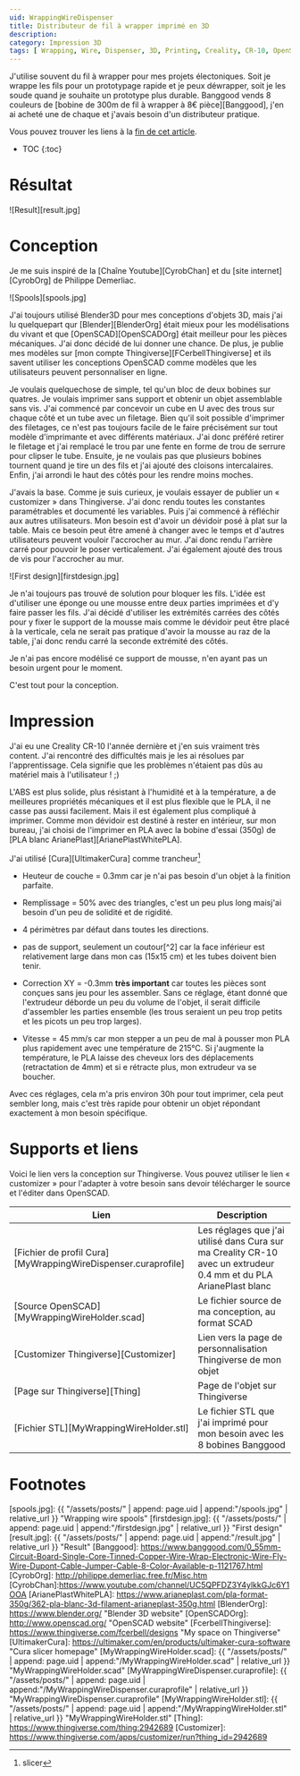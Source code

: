 ```yaml
---
uid: WrappingWireDispenser
title: Distributeur de fil à wrapper imprimé en 3D
description:
category: Impression 3D
tags: [ Wrapping, Wire, Dispenser, 3D, Printing, Creality, CR-10, OpenSCAD, Design, PLA ]
---
```


J'utilise souvent du fil à wrapper pour mes projets électoniques. Soit
je wrappe les fils pour un prototypage rapide et je peux déwrapper,
soit je les soude quand je souhaite un prototype plus durable. Banggood
vends 8 couleurs de [bobine de 300m de fil à wrapper à 8€
pièce][Banggood], j'en ai acheté une de chaque et j'avais besoin d'un
distributeur pratique.

Vous pouvez trouver les liens à la <a href="#supports-et-liens">fin de
cet article</a>.

* TOC
{:toc}

# Résultat

![Result][result.jpg]

# Conception

Je me suis inspiré de la [Chaîne Youtube][CyrobChan] et du [site
internet][CyrobOrg] de Philippe Demerliac.

![Spools][spools.jpg]

J'ai toujours utilisé Blender3D pour mes conceptions d'objets 3D, mais
j'ai lu quelquepart qur [Blender][BlenderOrg] était mieux pour les
modélisations du vivant et que [OpenSCAD][OpenSCADOrg] était meilleur
pour les pièces mécaniques. J'ai donc décidé de lui donner une chance.
De plus, je publie mes modèles sur [mon compte
Thingiverse][FCerbellThingiverse] et ils savent utiliser les
conceptions OpenSCAD comme modèles que les utilisateurs peuvent
personnaliser en ligne.

Je voulais quelquechose de simple, tel qu'un bloc de deux bobines sur
quatres. Je voulais imprimer sans support et obtenir un objet
assemblable sans vis. J'ai commencé par concevoir un cube en U avec
des trous sur chaque côté et un tube avec un filetage. Bien qu'il soit
possible d'imprimer des filetages, ce n'est pas toujours facile de le
faire précisément sur tout modèle d'imprimante et avec différents
matériaux. J'ai donc préféré retirer le filetage et j'ai remplacé le
trou par une fente en forme de trou de serrure pour clipser le tube.
Ensuite, je ne voulais pas que plusieurs bobines tournent quand je
tire un des fils et j'ai ajouté des cloisons intercalaires. Enfin,
j'ai arrondi le haut des côtés pour les rendre moins moches.

J'avais la base. Comme je suis curieux, je voulais essayer de publier
un « customizer » dans Thingiverse. J'ai donc rendu toutes les
constantes paramétrables et documenté les variables. Puis j'ai
commencé à réfléchir aux autres utilisateurs. Mon besoin est d'avoir
un dévidoir posé à plat sur la table. Mais ce besoin peut être amené à
changer avec le temps et d'autres utilisateurs peuvent vouloir
l'accrocher au mur. J'ai donc rendu l'arrière carré pour pouvoir le
poser verticalement. J'ai également ajouté des trous de vis pour
l'accrocher au mur.

![First design][firstdesign.jpg]

Je n'ai toujours pas trouvé de solution pour bloquer les fils. L'idée
est d'utiliser une éponge ou une mousse entre deux parties imprimées
et d'y faire passer les fils. J'ai décidé d'utiliser les extrémités
carrées des côtés pour y fixer le support de la mousse mais comme le
dévidoir peut être placé à la verticale, cela ne serait pas pratique
d'avoir la mousse au raz de la table, j'ai donc rendu carré la seconde
extrémité des côtés.

Je n'ai pas encore modélisé ce support de mousse, n'en ayant pas un
besoin urgent pour le moment.

C'est tout pour la conception.

# Impression

J'ai eu une Creality CR-10 l'année dernière
et j'en suis vraiment très content. J'ai
rencontré des difficultés mais je les ai
résolues par l'apprentissage. Cela signifie
que les problèmes n'étaient pas dûs au
matériel mais à l'utilisateur ! ;)

L'ABS est plus solide, plus résistant à
l'humidité et à la température, a de
meilleures propriétés mécaniques et il est
plus flexible que le PLA, il ne casse pas
aussi facilement. Mais il est également
plus compliqué à imprimer. Comme mon
dévidoir est destiné à rester en intérieur,
sur mon bureau, j'ai choisi de l'imprimer
en PLA avec la bobine d'essai (350g) de
[PLA blanc ArianePlast][ArianePlastWhitePLA].

J'ai utilisé [Cura][UltimakerCura] comme trancheur[^1]

* Heuteur de couche = 0.3mm car je n'ai pas
  besoin d'un objet à la finition parfaite.

* Remplissage = 50% avec des triangles,
  c'est un peu plus long maisj'ai besoin
  d'un peu de solidité et de rigidité.

* 4 périmètres par défaut dans toutes les
  directions.

* pas de support, seulement un coutour[^2]
  car la face inférieur est relativement
  large dans mon cas (15x15 cm) et les
  tubes doivent bien tenir.

* Correction XY = -0.3mm **très important**
  car toutes les pièces sont conçues sans
  jeu pour les assembler. Sans ce réglage,
  étant donné que l'extrudeur déborde un
  peu du volume de l'objet, il serait
  difficile d'assembler les parties
  ensemble (les trous seraient un peu trop
  petits et les picots un peu trop larges).

* Vitesse = 45 mm/s car mon stepper a un
  peu de mal à pousser mon PLA plus
  rapidement avec une température de 215°C.
  Si j'augmente la température, le PLA
  laisse des cheveux lors des déplacements
  (retractation de 4mm) et si e rétracte
  plus, mon extrudeur va se boucher.

Avec ces réglages, cela m'a pris environ
30h pour tout imprimer, cela peut sembler
long, mais c'est très rapide pour obtenir
un objet répondant exactement à mon besoin
spécifique.

# Supports et liens

Voici le lien vers la conception sur
Thingiverse. Vous pouvez utiliser le lien «
customizer » pour l'adapter à votre besoin
sans devoir télécharger le source et
l'éditer dans OpenSCAD.



| Lien | Description |
|---|---|
| [Fichier de profil Cura][MyWrappingWireDispenser.curaprofile] | Les réglages que j'ai utilisé dans Cura sur ma Creality CR-10 avec un extrudeur 0.4 mm et du PLA ArianePlast blanc |
| [Source OpenSCAD][MyWrappingWireHolder.scad] | Le fichier source de ma conception, au format SCAD |
| [Customizer Thingiverse][Customizer] | Lien vers la page de personnalisation Thingiverse de mon objet |
| [Page sur Thingiverse][Thing] | Page de l'objet sur Thingiverse |
| [Fichier STL][MyWrappingWireHolder.stl] | Le fichier STL que j'ai imprimé pour mon besoin avec les 8 bobines Banggood |



# Footnotes

[spools.jpg]: {{ "/assets/posts/" | append: page.uid | append:"/spools.jpg" | relative_url }} "Wrapping wire spools"
[firstdesign.jpg]: {{ "/assets/posts/" | append: page.uid | append:"/firstdesign.jpg" | relative_url }} "First design"
[result.jpg]: {{ "/assets/posts/" | append: page.uid | append:"/result.jpg" | relative_url }} "Result"
[Banggood]: https://www.banggood.com/0_55mm-Circuit-Board-Single-Core-Tinned-Copper-Wire-Wrap-Electronic-Wire-Fly-Wire-Dupont-Cable-Jumper-Cable-8-Color-Available-p-1121767.html
[CyrobOrg]: http://philippe.demerliac.free.fr/Misc.htm
[CyrobChan]:https://www.youtube.com/channel/UC5QPFDZ3Y4ylkkGJc6Y1OOA
[ArianePlastWhitePLA]: https://www.arianeplast.com/pla-format-350g/362-pla-blanc-3d-filament-arianeplast-350g.html
[BlenderOrg]: https://www.blender.org/ "Blender 3D website"
[OpenSCADOrg]: http://www.openscad.org/ "OpenSCAD website"
[FcerbellThingiverse]: https://www.thingiverse.com/fcerbell/designs "My space on Thingiverse"
[UltimakerCura]: https://ultimaker.com/en/products/ultimaker-cura-software "Cura slicer homepage"
[MyWrappingWireHolder.scad]: {{ "/assets/posts/" | append: page.uid | append:"/MyWrappingWireHolder.scad" | relative_url }} "MyWrappingWireHolder.scad"
[MyWrappingWireDispenser.curaprofile]: {{ "/assets/posts/" | append: page.uid | append:"/MyWrappingWireDispenser.curaprofile" | relative_url }} "MyWrappingWireDispenser.curaprofile"
[MyWrappingWireHolder.stl]: {{ "/assets/posts/" | append: page.uid | append:"/MyWrappingWireHolder.stl" | relative_url }} "MyWrappingWireHolder.stl"
[Thing]: https://www.thingiverse.com/thing:2942689
[Customizer]: https://www.thingiverse.com/apps/customizer/run?thing_id=2942689
[^1]: slicer
